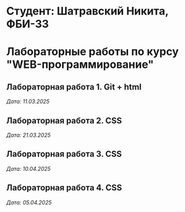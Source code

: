 # Студент: Шатравский Никита, ФБИ-33

# Лабораторные работы по курсу "WEB-программирование"

## Лабораторная работа 1. Git + html

*Дата: 11.03.2025*

## Лабораторная работа 2. CSS

*Дата: 21.03.2025*

## Лабораторная работа 3. CSS

*Дата: 10.04.2025*

## Лабораторная работа 4. CSS

*Дата: 05.04.2025*